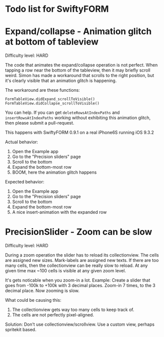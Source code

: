 # Todo list for SwiftyFORM 




# Expand/collapse - Animation glitch at bottom of tableview

Difficulty level: HARD

The code that animates the expand/collapse operation is not perfect.
When tapping a row near the bottom of the tableview, then it may briefly scroll weird.
Simon has made a workaround that scrolls to the right position, but it's clearly visible
that an animation glitch is happening.

The workaround are these functions:

	FormTableView.didExpand_scrollToVisible()
	FormTableView.didCollapse_scrollToVisible()

You can help. If you can get `deleteRowsAtIndexPaths` and `insertRowsAtIndexPaths`
working without exhibiting this animation glitch, then please submit a pull-request.

This happens with SwiftyFORM 0.9.1 on a real iPhone6S running iOS 9.3.2

Actual behavior:

 1. Open the Example app
 2. Go to the "Precision sliders" page
 3. Scroll to the bottom
 4. Expand the bottom-most row
 5. BOOM, here the animation glitch happens

Expected behavior:

 1. Open the Example app
 2. Go to the "Precision sliders" page
 3. Scroll to the bottom
 4. Expand the bottom-most row
 5. A nice insert-animation with the expanded row



# PrecisionSlider - Zoom can be slow

Difficulty level: HARD

During a zoom operation the slider has to reload its collectionview.
The cells are assigned new sizes. Mark-labels are assigned new texts.
If there are too many cells, then the collectionview can be really slow to reload.
At any given time max ~100 cells is visible at any given zoom level.

It's gets noticable when you zoom-in a lot. 
Example: Create a slider that goes from -100k to +100k with 3 decimal places.
Zoom-in 7 times, to the 3 decimal place. Now zooming is slow.

What could be causing this:
 1. The collectionview gets way too many cells to keep track of.
 2. The cells are not perfectly pixel-aligned.

Solution:
Don't use collectionview/scrollview. Use a custom view, perhaps spritekit based.

